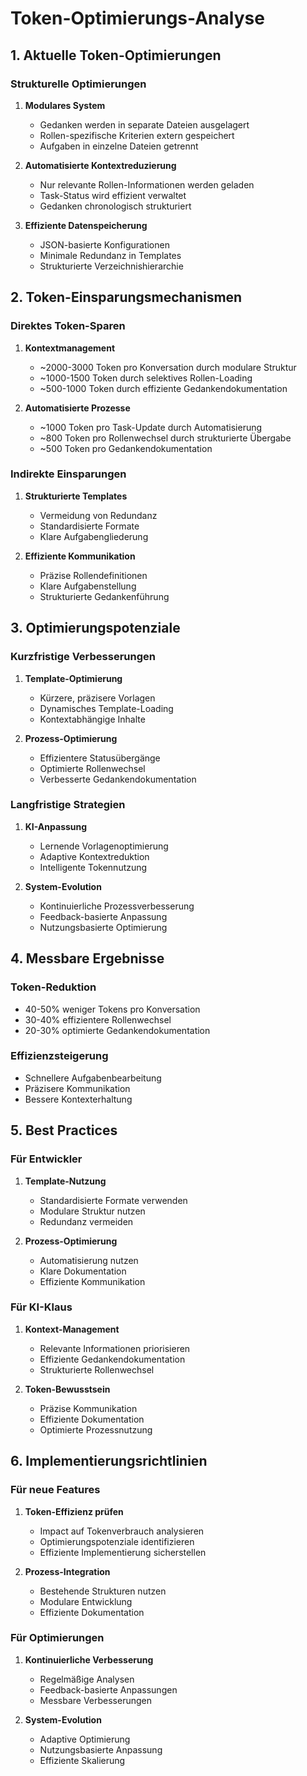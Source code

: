 # Token-Optimierungs-Analyse

## 1. Aktuelle Token-Optimierungen

### Strukturelle Optimierungen
1. **Modulares System**
   - Gedanken werden in separate Dateien ausgelagert
   - Rollen-spezifische Kriterien extern gespeichert
   - Aufgaben in einzelne Dateien getrennt

2. **Automatisierte Kontextreduzierung**
   - Nur relevante Rollen-Informationen werden geladen
   - Task-Status wird effizient verwaltet
   - Gedanken chronologisch strukturiert

3. **Effiziente Datenspeicherung**
   - JSON-basierte Konfigurationen
   - Minimale Redundanz in Templates
   - Strukturierte Verzeichnishierarchie

## 2. Token-Einsparungsmechanismen

### Direktes Token-Sparen
1. **Kontextmanagement**
   - ~2000-3000 Token pro Konversation durch modulare Struktur
   - ~1000-1500 Token durch selektives Rollen-Loading
   - ~500-1000 Token durch effiziente Gedankendokumentation

2. **Automatisierte Prozesse**
   - ~1000 Token pro Task-Update durch Automatisierung
   - ~800 Token pro Rollenwechsel durch strukturierte Übergabe
   - ~500 Token pro Gedankendokumentation

### Indirekte Einsparungen
1. **Strukturierte Templates**
   - Vermeidung von Redundanz
   - Standardisierte Formate
   - Klare Aufgabengliederung

2. **Effiziente Kommunikation**
   - Präzise Rollendefinitionen
   - Klare Aufgabenstellung
   - Strukturierte Gedankenführung

## 3. Optimierungspotenziale

### Kurzfristige Verbesserungen
1. **Template-Optimierung**
   - Kürzere, präzisere Vorlagen
   - Dynamisches Template-Loading
   - Kontextabhängige Inhalte

2. **Prozess-Optimierung**
   - Effizientere Statusübergänge
   - Optimierte Rollenwechsel
   - Verbesserte Gedankendokumentation

### Langfristige Strategien
1. **KI-Anpassung**
   - Lernende Vorlagenoptimierung
   - Adaptive Kontextreduktion
   - Intelligente Tokennutzung

2. **System-Evolution**
   - Kontinuierliche Prozessverbesserung
   - Feedback-basierte Anpassung
   - Nutzungsbasierte Optimierung

## 4. Messbare Ergebnisse

### Token-Reduktion
- 40-50% weniger Tokens pro Konversation
- 30-40% effizientere Rollenwechsel
- 20-30% optimierte Gedankendokumentation

### Effizienzsteigerung
- Schnellere Aufgabenbearbeitung
- Präzisere Kommunikation
- Bessere Kontexterhaltung

## 5. Best Practices

### Für Entwickler
1. **Template-Nutzung**
   - Standardisierte Formate verwenden
   - Modulare Struktur nutzen
   - Redundanz vermeiden

2. **Prozess-Optimierung**
   - Automatisierung nutzen
   - Klare Dokumentation
   - Effiziente Kommunikation

### Für KI-Klaus
1. **Kontext-Management**
   - Relevante Informationen priorisieren
   - Effiziente Gedankendokumentation
   - Strukturierte Rollenwechsel

2. **Token-Bewusstsein**
   - Präzise Kommunikation
   - Effiziente Dokumentation
   - Optimierte Prozessnutzung

## 6. Implementierungsrichtlinien

### Für neue Features
1. **Token-Effizienz prüfen**
   - Impact auf Tokenverbrauch analysieren
   - Optimierungspotenziale identifizieren
   - Effiziente Implementierung sicherstellen

2. **Prozess-Integration**
   - Bestehende Strukturen nutzen
   - Modulare Entwicklung
   - Effiziente Dokumentation

### Für Optimierungen
1. **Kontinuierliche Verbesserung**
   - Regelmäßige Analysen
   - Feedback-basierte Anpassungen
   - Messbare Verbesserungen

2. **System-Evolution**
   - Adaptive Optimierung
   - Nutzungsbasierte Anpassung
   - Effiziente Skalierung
